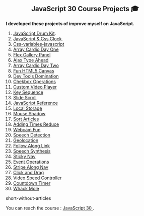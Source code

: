<h2 align="center">JavaScript 30 Course Projects 🎓</h2>

<b> I developed these projects of improve myself on JavaScript.
</b>

1. [JavaScript Drum Kit](https://github.com/okandavut/30-days-of-javascript/tree/main/js-drum-kit).
2. [JavaScript & Css Clock](https://github.com/okandavut/30-days-of-javascript/tree/main/css-js-oclock).
3. [Css-variables-javascript](https://github.com/okandavut/30-days-of-javascript/tree/main/css-variables-javascript)
4. [Array Cardio Day One](https://github.com/okandavut/30-days-of-javascript/tree/main/array-cardio-day-one)
5. [Flex Gallery Panel](https://github.com/okandavut/30-days-of-javascript/tree/main/flex-gallery-panel)
6. [Ajax Type Ahead](https://github.com/okandavut/30-days-of-javascript/tree/main/ajax-type-ahead)
7. [Array Cardio Day Two](https://github.com/okandavut/30-days-of-javascript/tree/main/array-cardio-two)
8. [Fun HTML5 Canvas](https://github.com/okandavut/30-days-of-javascript/tree/main/fun-html5-canvas)
9. [Dev Tools Domination](https://github.com/okandavut/30-days-of-javascript/tree/main/dev-tools-domination)
10. [Chekbox Operations](https://github.com/okandavut/30-days-of-javascript/tree/main/hold-shift-checkboxes)
11. [Custom Video Player](https://github.com/okandavut/30-days-of-javascript/tree/main/custom-video-player)
12. [Key Sequence](https://github.com/okandavut/30-days-of-javascript/tree/main/key-sequence-detection)
13. [Slide Scroll](https://github.com/okandavut/30-days-of-javascript/tree/main/slide-scroll)
14. [JavaScript Reference](https://github.com/okandavut/30-days-of-javascript/tree/main/javascript-reference)
15. [Local Storage](https://github.com/okandavut/30-days-of-javascript/tree/main/localstorage)
16. [Mouse Shadow](https://github.com/okandavut/30-days-of-javascript/tree/main/mouse-shadow)
17. [Sort Articles](https://github.com/okandavut/30-days-of-javascript/tree/main/sort-without-articles)
18. [Adding Times Reduce](https://github.com/okandavut/30-days-of-javascript/tree/main/adding-time-reduce)
19. [Webcam Fun](https://github.com/okandavut/30-days-of-javascript/tree/main/webcam-fun)
20. [Speech Detection](https://github.com/okandavut/30-days-of-javascript/tree/main/speech-detection)
21. [Geolocation](https://github.com/okandavut/30-days-of-javascript/tree/main/geolocation)
22. [Follow Along Link](https://github.com/okandavut/30-days-of-javascript/tree/main/follow-along-link)
23. [Speech Synthesis](https://github.com/okandavut/30-days-of-javascript/tree/main/speech-synthesis)
24. [Sticky Nav](https://github.com/okandavut/30-days-of-javascript/tree/main/sticky-nav)
25. [Event Operations](https://github.com/okandavut/30-days-of-javascript/tree/main/event-ops)
26. [Stripe Along Nav](https://github.com/okandavut/30-days-of-javascript/tree/main/stripe-along)
27. [Click and Drag](https://github.com/okandavut/30-days-of-javascript/tree/main/click-drag)
28. [Video Speed Controller](https://github.com/okandavut/30-days-of-javascript/tree/main/video-speed)
29. [Countdown Timer](https://github.com/okandavut/30-days-of-javascript/tree/main/countdown-timer)
30. [Whack Mole](https://github.com/okandavut/30-days-of-javascript/tree/main/whack-mole)

short-without-articles

You can reach the course : [JavaScript 30 ](https://javascript30.com/).
